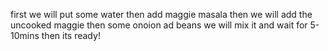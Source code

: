 first we will put some water then add maggie masala then we will add the uncooked maggie then some onoion ad beans we will mix it and wait for 5-10mins then its ready!
